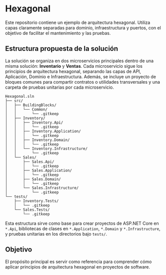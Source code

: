 # Hexagonal

Este repositorio contiene un ejemplo de arquitectura hexagonal. Utiliza capas claramente separadas para dominio, infraestructura y puertos, con el objetivo de facilitar el mantenimiento y las pruebas.

## Estructura propuesta de la solución

La solución se organiza en dos microservicios principales dentro de una misma solución: **Inventario** y **Ventas**. Cada
microservicio sigue los principios de arquitectura hexagonal, separando las capas de API, Aplicación, Dominio e
Infraestructura. Además, se incluye un proyecto de bloques comunes para compartir contratos o utilidades transversales y
una carpeta de pruebas unitarias por cada microservicio.

```
Hexagonal.sln
├── src/
│   ├── BuildingBlocks/
│   │   └── Common/
│   │       └── .gitkeep
│   ├── Inventory/
│   │   ├── Inventory.Api/
│   │   │   └── .gitkeep
│   │   ├── Inventory.Application/
│   │   │   └── .gitkeep
│   │   ├── Inventory.Domain/
│   │   │   └── .gitkeep
│   │   └── Inventory.Infrastructure/
│   │       └── .gitkeep
│   └── Sales/
│       ├── Sales.Api/
│       │   └── .gitkeep
│       ├── Sales.Application/
│       │   └── .gitkeep
│       ├── Sales.Domain/
│       │   └── .gitkeep
│       └── Sales.Infrastructure/
│           └── .gitkeep
└── tests/
    ├── Inventory.Tests/
    │   └── .gitkeep
    └── Sales.Tests/
        └── .gitkeep
```

Esta estructura sirve como base para crear proyectos de ASP.NET Core en `*.Api`, bibliotecas de clases en `*.Application`,
`*.Domain` y `*.Infrastructure`, y pruebas unitarias en los directorios bajo `tests/`.

## Objetivo

El propósito principal es servir como referencia para comprender cómo aplicar principios de arquitectura hexagonal en proyectos de software.
